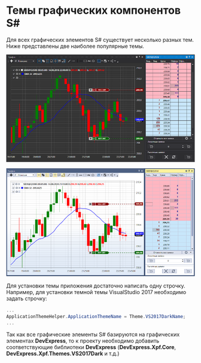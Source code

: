 # Темы графических компонентов S\#

Для всех графических элементов S\# существует несколько разных тем. Ниже представлены две наиболее популярные темы.

![API GUI Thems 01](../images/API_GUI_Thems_01.png)

![API GUI Thems 02](../images/API_GUI_Thems_02.png)

Для установки темы приложения достаточно написать одну строчку. Например, для установки темной темы VisualStudio 2017 необходимо задать строчку:

```cs
...                 
ApplicationThemeHelper.ApplicationThemeName = Theme.VS2017DarkName;
...
```

Так как все графические элементы S\# базируются на графических элементах **DevExpress**, то к проекту необходимо добавить соответствующие библиотеки **DevExpress** (**DevExpress.Xpf.Core**, **DevExpress.Xpf.Themes.VS2017Dark** и т.д.)

